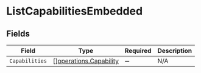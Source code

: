 # ListCapabilitiesEmbedded


## Fields

| Field                                                            | Type                                                             | Required                                                         | Description                                                      |
| ---------------------------------------------------------------- | ---------------------------------------------------------------- | ---------------------------------------------------------------- | ---------------------------------------------------------------- |
| `Capabilities`                                                   | [][operations.Capability](../../models/operations/capability.md) | :heavy_minus_sign:                                               | N/A                                                              |